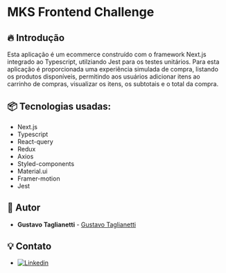 # MKS Frontend Challenge

## 🔥 Introdução

Esta aplicação é um ecommerce construído com o framework Next.js integrado ao Typescript, utilziando Jest para os testes unitários. Para esta aplicação é proporcionada uma experiência simulada de compra, listando os produtos disponíveis, permitindo aos usuários adicionar itens ao carrinho de compras, visualizar os itens, os subtotais e o total da compra.

## 📦 Tecnologias usadas:

- Next.js
- Typescript
- React-query
- Redux
- Axios
- Styled-components
- Material.ui
- Framer-motion
- Jest

## 👷 Autor

- **Gustavo Taglianetti** - [Gustavo Taglianetti](https://github.com/GustavoTagli)

## 💡 Contato

- [![Linkedin](https://img.shields.io/badge/LinkedIn-0077B5?style=for-the-badge&logo=linkedin&logoColor=white)](https://www.linkedin.com/in/gustavo-taglianetti/)

